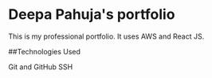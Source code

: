 # Deepa Pahuja's portfolio

This is my professional portfolio. It uses AWS and React JS.

##Technologies Used

Git and GitHub
SSH
